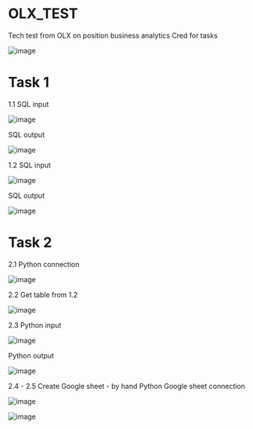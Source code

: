 # OLX_TEST
Tech test from OLX on position business analytics
Cred for tasks

![image](https://github.com/user-attachments/assets/29c58435-cca8-463c-bdc2-4408970c6673)

# Task 1

  1.1
  SQL input
  
  ![image](https://github.com/user-attachments/assets/08ad408f-67a8-480d-ac9f-2e0fa1ab35e9)
  
  SQL output
  
  ![image](https://github.com/user-attachments/assets/c55a7e46-0f04-4a92-ae59-6b21156bd98a)


  1.2
  SQL input
  
  ![image](https://github.com/user-attachments/assets/03b4c262-448f-4b58-ac46-10b355f6b42f)
  
  SQL output
  
  ![image](https://github.com/user-attachments/assets/b3ded1c6-b020-424d-a41f-1ca3905b046c)


# Task 2

  2.1
  Python connection
  
  ![image](https://github.com/user-attachments/assets/5677b16e-6aa4-4ce8-9267-f4a0abec93f3)


  2.2
  Get table from 1.2
  
  ![image](https://github.com/user-attachments/assets/01d2b535-a6bc-498a-9e38-0cbb3c6df700)


  2.3
  Python input

  ![image](https://github.com/user-attachments/assets/4bb8f68d-79d8-4cd5-8bc0-113790d62343)

  Python output

  ![image](https://github.com/user-attachments/assets/d84c0bf4-ae9a-4f43-9b9b-c541ad988510)

  2.4 - 2.5
  Create Google sheet - by hand
  Python Google sheet connection

  ![image](https://github.com/user-attachments/assets/7cb5d1f5-d2bb-41bf-9460-ac9576884d83)


  ![image](https://github.com/user-attachments/assets/72b55279-96c2-4a29-8b76-5b3d03949e93)


  



  
  


  
  
